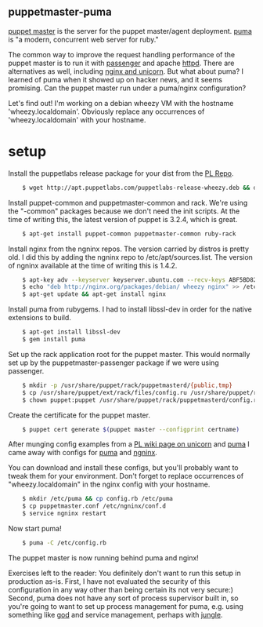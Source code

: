 ## puppetmaster-puma

[puppet master](http://puppetlabs.com/puppet/what-is-puppet) is the server for the puppet master/agent deployment.
[puma](http://puma.io) is "a modern, concurrent web server for ruby."

The common way to improve the request handling performance of the puppet master is to run it with [passenger](https://github.com/phusion/passenger) and apache [httpd](http://httpd.apache.org/). There are alternatives as well, including [nginx and unicorn](http://wiki.unixh4cks.com/index.php/Puppetmaster_:_Nginx_%2B_Unicorn). But what about puma? I learned of puma when it showed up on hacker news, and it seems promising. Can the puppet master run under a puma/nginx configuration?

Let's find out! I'm working on a debian wheezy VM with the hostname 'wheezy.localdomain'. Obviously replace any occurrences of 'wheezy.localdomain' with your hostname.

# setup

Install the puppetlabs release package for your dist from the [PL Repo](http://apt.puppetlabs.com).
```bash
    $ wget http://apt.puppetlabs.com/puppetlabs-release-wheezy.deb && dpkg -i puppetlabs-release-wheezy.deb && apt-get update
```

Install puppet-common and puppetmaster-common and rack. We're using the "-common" packages because we don't need the init scripts. At the time of writing this, the latest version of puppet is 3.2.4, which is great.
```bash
    $ apt-get install puppet-common puppetmaster-common ruby-rack
```

Install nginx from the ngninx repos. The version carried by distros is pretty old. I did this by adding the ngninx repo to /etc/apt/sources.list. The version of ngninx available at the time of writing this is 1.4.2.
```bash
    $ apt-key adv --keyserver keyserver.ubuntu.com --recv-keys ABF5BD827BD9BF62
    $ echo "deb http://nginx.org/packages/debian/ wheezy nginx" >> /etc/apt/sources.list
    $ apt-get update && apt-get install nginx
```

Install puma from rubygems. I had to install libssl-dev in order for the native extensions to build.
```bash
    $ apt-get install libssl-dev
    $ gem install puma
```

Set up the rack application root for the puppet master. This would normally set up by the puppetmaster-passenger package if we were using passenger.
```bash
    $ mkdir -p /usr/share/puppet/rack/puppetmasterd/{public,tmp}
    $ cp /usr/share/puppet/ext/rack/files/config.ru /usr/share/puppet/rack/puppetmasterd
    $ chown puppet:puppet /usr/share/puppet/rack/puppetmasterd/config.ru
```

Create the certificate for the puppet master.
```bash
    $ puppet cert generate $(puppet master --configprint certname)
```

After munging config examples from a [PL wiki page on unicorn](http://projects.puppetlabs.com/projects/1/wiki/using_unicorn) and [puma](https://github.com/puma/puma/blob/master/examples/config.rb) I came away with configs for [puma](config/puma/config.rb) and [ngninx](config/ngninx/puppetmaster.conf).

You can download and install these configs, but you'll probably want to tweak them for your environment. Don't forget to replace occurrences of "wheezy.localdomain" in the nginx config with your hostname.
```bash
    $ mkdir /etc/puma && cp config.rb /etc/puma
    $ cp puppetmaster.conf /etc/ngninx/conf.d
    $ service ngninx restart
```
Now start puma!
```bash
    $ puma -C /etc/config.rb
```
The puppet master is now running behind puma and nginx!

Exercises left to the reader:
You definitely don't want to run this setup in production as-is. First, I have not evaluated the security of this configuration in any way other than being certain its not very secure:)  Second, puma does not have any sort of process supervisor built in, so you're going to want to set up process management for puma, e.g. using something like [god](http://rubygems.org/gems/god) and service management, perhaps with [jungle](https://github.com/puma/puma/tree/master/tools/jungle).
